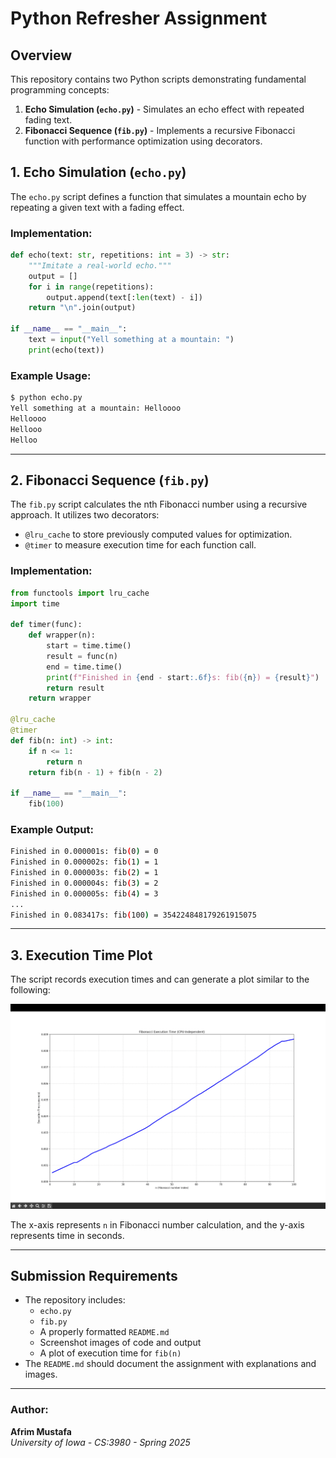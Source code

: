 # Python Refresher Assignment

## Overview

This repository contains two Python scripts demonstrating fundamental programming concepts:

1. **Echo Simulation (`echo.py`)** - Simulates an echo effect with repeated fading text.
2. **Fibonacci Sequence (`fib.py`)** - Implements a recursive Fibonacci function with performance optimization using decorators.

## 1. Echo Simulation (`echo.py`)

The `echo.py` script defines a function that simulates a mountain echo by repeating a given text with a fading effect.

### Implementation:
```python
def echo(text: str, repetitions: int = 3) -> str:
    """Imitate a real-world echo."""
    output = []
    for i in range(repetitions):
        output.append(text[:len(text) - i])
    return "\n".join(output)

if __name__ == "__main__":
    text = input("Yell something at a mountain: ")
    print(echo(text))
```

### Example Usage:
```bash
$ python echo.py
Yell something at a mountain: Helloooo
Helloooo
Hellooo
Helloo
```

---

## 2. Fibonacci Sequence (`fib.py`)

The `fib.py` script calculates the nth Fibonacci number using a recursive approach. It utilizes two decorators:

- `@lru_cache` to store previously computed values for optimization.
- `@timer` to measure execution time for each function call.

### Implementation:
```python
from functools import lru_cache
import time

def timer(func):
    def wrapper(n):
        start = time.time()
        result = func(n)
        end = time.time()
        print(f"Finished in {end - start:.6f}s: fib({n}) = {result}")
        return result
    return wrapper

@lru_cache
@timer
def fib(n: int) -> int:
    if n <= 1:
        return n
    return fib(n - 1) + fib(n - 2)

if __name__ == "__main__":
    fib(100)
```

### Example Output:
```bash
Finished in 0.000001s: fib(0) = 0
Finished in 0.000002s: fib(1) = 1
Finished in 0.000003s: fib(2) = 1
Finished in 0.000004s: fib(3) = 2
Finished in 0.000005s: fib(4) = 3
...
Finished in 0.083417s: fib(100) = 354224848179261915075
```

---

## 3. Execution Time Plot

The script records execution times and can generate a plot similar to the following:

![Fibonacci Execution Time](fibonacci_execution_time.png)

The x-axis represents `n` in Fibonacci number calculation, and the y-axis represents time in seconds.

---

## Submission Requirements

- The repository includes:
  - `echo.py`
  - `fib.py`
  - A properly formatted `README.md`
  - Screenshot images of code and output
  - A plot of execution time for `fib(n)`
- The `README.md` should document the assignment with explanations and images.

---

### Author:
**Afrim Mustafa**  
*University of Iowa - CS:3980 - Spring 2025*
